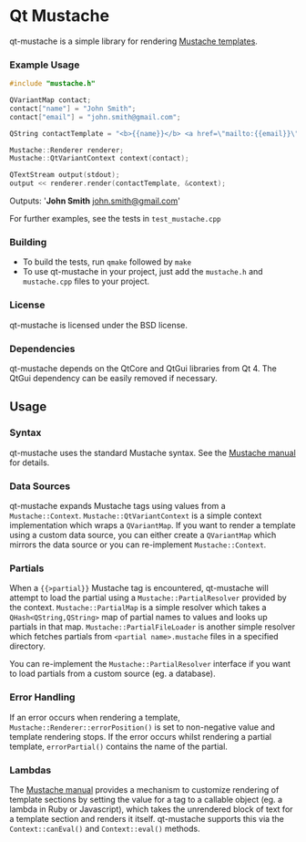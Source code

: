# Qt Mustache

qt-mustache is a simple library for rendering [Mustache templates](http://mustache.github.com/).

### Example Usage

```cpp
#include "mustache.h"

QVariantMap contact;
contact["name"] = "John Smith";
contact["email"] = "john.smith@gmail.com";

QString contactTemplate = "<b>{{name}}</b> <a href=\"mailto:{{email}}\">{{email}}</a>";

Mustache::Renderer renderer;
Mustache::QtVariantContext context(contact);

QTextStream output(stdout);
output << renderer.render(contactTemplate, &context);
```

Outputs: '<b>John Smith</b> <a href="mailto:john.smith@gmail.com">john.smith@gmail.com</a>'

For further examples, see the tests in `test_mustache.cpp`

### Building
 * To build the tests, run `qmake` followed by `make`
 * To use qt-mustache in your project, just add the `mustache.h` and `mustache.cpp` files to your project.
  
### License
 qt-mustache is licensed under the BSD license. 

### Dependencies
 qt-mustache depends on the QtCore and QtGui libraries from Qt 4.  The QtGui dependency can be easily removed if necessary.
 
## Usage

### Syntax

qt-mustache uses the standard Mustache syntax.  See the [Mustache manual](http://mustache.github.com/mustache.5.html) for details.

### Data Sources

qt-mustache expands Mustache tags using values from a `Mustache::Context`.  `Mustache::QtVariantContext` is a simple
context implementation which wraps a `QVariantMap`.  If you want to render a template using a custom data source,
you can either create a `QVariantMap` which mirrors the data source or you can re-implement `Mustache::Context`.

### Partials

When a `{{>partial}}` Mustache tag is encountered, qt-mustache will attempt to load the partial using a `Mustache::PartialResolver`
provided by the context.  `Mustache::PartialMap` is a simple resolver which takes a `QHash<QString,QString>` map of partial names
to values and looks up partials in that map.  `Mustache::PartialFileLoader` is another simple resolver which
fetches partials from `<partial name>.mustache` files in a specified directory.

You can re-implement the `Mustache::PartialResolver` interface if you want to load partials from a custom source
(eg. a database).

### Error Handling

If an error occurs when rendering a template, `Mustache::Renderer::errorPosition()` is set to non-negative value and
template rendering stops.  If the error occurs whilst rendering a partial template, `errorPartial()` contains the name
of the partial.

### Lambdas

The [Mustache manual](http://mustache.github.com/mustache.5.html) provides a mechanism to customize rendering of
template sections by setting the value for a tag to a callable object (eg. a lambda in Ruby or Javascript),
which takes the unrendered block of text for a template section and renders it itself.  qt-mustache supports
this via the `Context::canEval()` and `Context::eval()` methods.